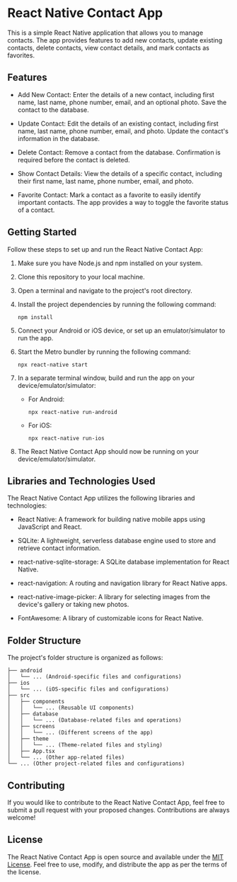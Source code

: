 # React Native Contact App

This is a simple React Native application that allows you to manage contacts. The app provides features to add new contacts, update existing contacts, delete contacts, view contact details, and mark contacts as favorites.

## Features

- Add New Contact: Enter the details of a new contact, including first name, last name, phone number, email, and an optional photo. Save the contact to the database.

- Update Contact: Edit the details of an existing contact, including first name, last name, phone number, email, and photo. Update the contact's information in the database.

- Delete Contact: Remove a contact from the database. Confirmation is required before the contact is deleted.

- Show Contact Details: View the details of a specific contact, including their first name, last name, phone number, email, and photo.

- Favorite Contact: Mark a contact as a favorite to easily identify important contacts. The app provides a way to toggle the favorite status of a contact.

## Getting Started

Follow these steps to set up and run the React Native Contact App:

1. Make sure you have Node.js and npm installed on your system.

2. Clone this repository to your local machine.

3. Open a terminal and navigate to the project's root directory.

4. Install the project dependencies by running the following command:
   ```
   npm install
   ```

5. Connect your Android or iOS device, or set up an emulator/simulator to run the app.

6. Start the Metro bundler by running the following command:
   ```
   npx react-native start
   ```

7. In a separate terminal window, build and run the app on your device/emulator/simulator:
   - For Android:
     ```
     npx react-native run-android
     ```
   - For iOS:
     ```
     npx react-native run-ios
     ```

8. The React Native Contact App should now be running on your device/emulator/simulator.

## Libraries and Technologies Used

The React Native Contact App utilizes the following libraries and technologies:

- React Native: A framework for building native mobile apps using JavaScript and React.

- SQLite: A lightweight, serverless database engine used to store and retrieve contact information.

- react-native-sqlite-storage: A SQLite database implementation for React Native.

- react-navigation: A routing and navigation library for React Native apps.

- react-native-image-picker: A library for selecting images from the device's gallery or taking new photos.

- FontAwesome: A library of customizable icons for React Native.

## Folder Structure

The project's folder structure is organized as follows:

```
├── android
│   └── ... (Android-specific files and configurations)
├── ios
│   └── ... (iOS-specific files and configurations)
├── src
│   ├── components
│   │   └── ... (Reusable UI components)
│   ├── database
│   │   └── ... (Database-related files and operations)
│   ├── screens
│   │   └── ... (Different screens of the app)
│   ├── theme
│   │   └── ... (Theme-related files and styling)
│   ├── App.tsx
│   └── ... (Other app-related files)
└── ... (Other project-related files and configurations)
```

## Contributing

If you would like to contribute to the React Native Contact App, feel free to submit a pull request with your proposed changes. Contributions are always welcome!

## License

The React Native Contact App is open source and available under the [MIT License](https://opensource.org/licenses/MIT). Feel free to use, modify, and distribute the app as per the terms of the license.
